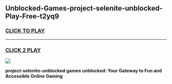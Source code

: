 
## Unblocked-Games-project-selenite-unblocked-Play-Free-t2yq9
<h3>
<a href="https://premium76.site?title=project-selenite-unblocked&ref=12A">CLICK TO PLAY</a></h3>
<hr>

<h3>
<a href="https://premium76.site?title=project-selenite-unblocked&ref=12A">CLICK 2 PLAY</a>
  
</h3>

<a href="https://premium76.site?title=project-selenite-unblocked&ref=12A"><img src="https://clearcache.store/games.png"></a>


**project-selenite-unblocked games unblocked: Your Gateway to Fun and Accessible Online Gaming**
